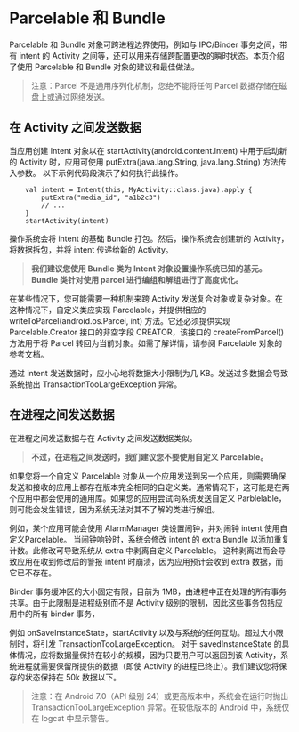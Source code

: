 # Parcelable 和 Bundle
 
Parcelable 和 Bundle 对象可跨进程边界使用，例如与 IPC/Binder 事务之间，带有 intent 的 Activity 之间等，还可以用来存储跨配置更改的瞬时状态。本页介绍了使用 Parcelable 和 Bundle 对象的建议和最佳做法。 
> 注意：Parcel 不是通用序列化机制，您绝不能将任何 Parcel 数据存储在磁盘上或通过网络发送。 
## 在 Activity 之间发送数据
当应用创建 Intent 对象以在 startActivity(android.content.Intent) 中用于启动新的 Activity 时，应用可使用 putExtra(java.lang.String, java.lang.String) 方法传入参数。 
以下示例代码段演示了如何执行此操作。
```
    val intent = Intent(this, MyActivity::class.java).apply {
        putExtra("media_id", "a1b2c3")
        // ...
    }
    startActivity(intent)
```

操作系统会将 intent 的基础 Bundle 打包。然后，操作系统会创建新的 Activity，将数据拆包，并将 intent 传递给新的 Activity。 

> **我们建议您使用 Bundle 类为 Intent 对象设置操作系统已知的基元。Bundle 类针对使用 parcel 进行编组和解组进行了高度优化。** 

在某些情况下，您可能需要一种机制来跨 Activity 发送复合对象或复杂对象。在这种情况下，自定义类应实现 Parcelable，并提供相应的 writeToParcel(android.os.Parcel, int) 方法。它还必须提供实现 Parcelable.Creator 接口的非空字段 CREATOR，该接口的 createFromParcel() 方法用于将 Parcel 转回为当前对象。如需了解详情，请参阅 Parcelable 对象的参考文档。 

通过 intent 发送数据时，应小心地将数据大小限制为几 KB。发送过多数据会导致系统抛出 TransactionTooLargeException 异常。 
## 在进程之间发送数据
在进程之间发送数据与在 Activity 之间发送数据类似。 

> **不过，在进程之间发送时，我们建议您不要使用自定义 Parcelable。** 

如果您将一个自定义 Parcelable 对象从一个应用发送到另一个应用，则需要确保发送和接收的应用上都存在版本完全相同的自定义类。通常情况下，这可能是在两个应用中都会使用的通用库。如果您的应用尝试向系统发送自定义 Parblelable，则可能会发生错误，因为系统无法对其不了解的类进行解组。 

例如，某个应用可能会使用 AlarmManager 类设置闹钟，并对闹钟 intent 使用自定义Parcelable。
当闹钟响铃时，系统会修改 intent 的 extra Bundle 以添加重复计数。此修改可导致系统从 extra 中剥离自定义 Parcelable。
这种剥离进而会导致应用在收到修改后的警报 intent 时崩溃，因为应用预计会收到 extra 数据，而它已不存在。 

Binder 事务缓冲区的大小固定有限，目前为 1MB，由进程中正在处理的所有事务共享。由于此限制是进程级别而不是 Activity 级别的限制，因此这些事务包括应用中的所有 binder 事务，

例如 onSaveInstanceState，startActivity 以及与系统的任何互动。超过大小限制时，将引发 TransactionTooLargeException。 
对于 savedInstanceState 的具体情况，应将数据量保持在较小的规模，因为只要用户可以返回到该 Activity，系统进程就需要保留所提供的数据（即使 Activity 的进程已终止）。我们建议您将保存的状态保持在 50k 数据以下。 

>注意：在 Android 7.0（API 级别 24）或更高版本中，系统会在运行时抛出 TransactionTooLargeException 异常。在较低版本的 Android 中，系统仅在 logcat 中显示警告。 